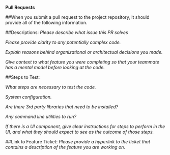 **Pull Requests**

##When you submit a pull request to the project repository, it should provide all of the following information.

##Descriptions:
*Please describe what issue this PR solves*


*Please provide clarity to any potentially complex code.*


*Explain reasons behind organizational or architectual decisions you made.*


*Give context to what feature you were completing so that your teammate has a mental model before looking at the code.*


##Steps to Test:

*What steps are necessary to test the code.*


*System configuration.*


*Are there 3rd party libraries that need to be installed?*


*Any command line utilities to run?*


*If there is a UI component, give clear instructions for steps to perform in the UI, and what they should expect to see as the outcome of those steps.*



##Link to Feature Ticket:
*Please provide a hyperlink to the ticket that contains a description of the feature you are working on.*
